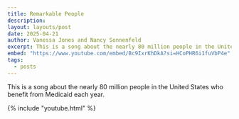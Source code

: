```yaml
---
title: Remarkable People
description: 
layout: layouts/post
date: 2025-04-21
author: Vanessa Jones and Nancy Sonnenfeld
excerpt: This is a song about the nearly 80 million people in the United States who benefit from Medicaid each year.
embed: "https://www.youtube.com/embed/Bc9IxrKhDkA?si=HCoPHR6i1fuVbP4e"
tags:
  - posts
---
```

This is a song about the nearly 80 million people in the United States who benefit from Medicaid each year.

{% include "youtube.html" %}

